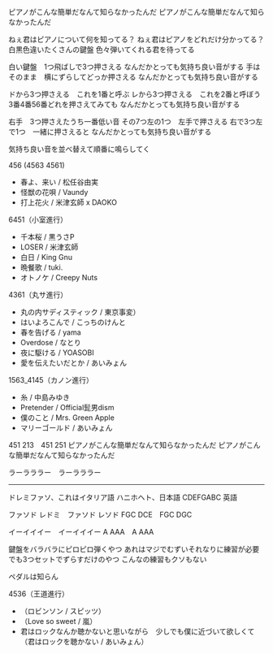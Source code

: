 ピアノがこんな簡単だなんて知らなかったんだ
ピアノがこんな簡単だなんて知らなかったんだ

ねぇ君はピアノについて何を知ってる？
ねぇ君はピアノをどれだけ分かってる？
白黒色違いたくさんの鍵盤
色々弾いてくれる君を待ってる

白い鍵盤　1つ飛ばしで3つ押さえる
なんだかとっても気持ち良い音がする
手はそのまま　横にずらしてどっか押さえる
なんだかとっても気持ち良い音がする

ドから3つ押さえる　これを1番と呼ぶ
レから3つ押さえる　これを2番と呼ぼう
3番4番56番どれを押さえてみても
なんだかとっても気持ち良い音がする

右手　3つ押さえたうち一番低い音
その7つ左の1つ　左手で押さえる
右で3つ左で1つ　一緒に押さえると
なんだかとっても気持ち良い音がする

気持ち良い音を並べ替えて順番に鳴らしてく

456 (4563 4561)
- 春よ、来い / 松任谷由実
- 怪獣の花唄 / Vaundy
- 打上花火 / 米津玄師 x DAOKO

6451（小室進行）
- 千本桜 / 黒うさP
- LOSER / 米津玄師
- 白日 / King Gnu
- 晩餐歌 / tuki.
- オトノケ / Creepy Nuts

4361（丸サ進行）
- 丸の内サディスティック / 東京事変）
- はいよろこんで / こっちのけんと
- 春を告げる / yama
- Overdose / なとり
- 夜に駆ける / YOASOBI
- 愛を伝えたいだとか / あいみょん

1563_4145（カノン進行）
- 糸 / 中島みゆき
- Pretender / Official髭男dism
- 僕のこと / Mrs. Green Apple
- マリーゴールド / あいみょん

451 213　451 251
ピアノがこんな簡単だなんて知らなかったんだ
ピアノがこんな簡単だなんて知らなかったんだ

ラーラララー　ラーラララー

---

ドレミファソ、これはイタリア語
ハニホヘト、日本語
CDEFGABC 英語

ファソド レドミ　ファソド レソド
FGC DCE　FGC DGC

イーイイイー　イーイイイー
A AAA　A AAA


鍵盤をバラバラにピロピロ弾くやつ
あれはマジでむずいそれなりに練習が必要
でも3つセットでずらすだけのやつ
こんなの練習もクソもない

ペダルは知らん

4536（王道進行）
- （ロビンソン / スピッツ）
- （Love so sweet / 嵐）
- 君はロックなんか聴かないと思いながら　少しでも僕に近づいて欲しくて（君はロックを聴かない / あいみょん）